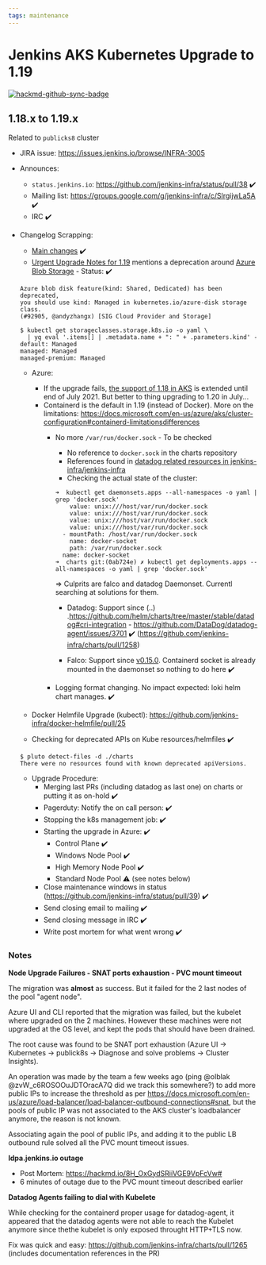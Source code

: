 ```yaml
---
tags: maintenance
---
```

<!-- markdownlint-disable MD013 MD036-->

# Jenkins AKS Kubernetes Upgrade to 1.19

[![hackmd-github-sync-badge](https://hackmd.io/EDpvZx9ZS2GWgHHqWFRDfQ/badge)](https://hackmd.io/EDpvZx9ZS2GWgHHqWFRDfQ)

## 1.18.x  to 1.19.x

Related to `publicks8` cluster

- JIRA issue: <https://issues.jenkins.io/browse/INFRA-3005>

- Announces:
  - `status.jenkins.io`: <https://github.com/jenkins-infra/status/pull/38> :heavy_check_mark:
  - Mailing list: <https://groups.google.com/g/jenkins-infra/c/SlrgijwLa5A> :heavy_check_mark:
  - IRC :heavy_check_mark:

- Changelog Scrapping:
  - [Main changes](https://github.com/kubernetes/kubernetes/blob/release-1.19/CHANGELOG/CHANGELOG-1.19.md#whats-new-major-themes) :heavy_check_mark:
  - [Urgent Upgrade Notes for 1.19](https://github.com/kubernetes/kubernetes/blob/release-1.19/CHANGELOG/CHANGELOG-1.19.md#urgent-upgrade-notes) mentions a deprecation around [Azure Blob Storage](https://github.com/kubernetes/kubernetes/blob/release-1.19/CHANGELOG/CHANGELOG-1.19.md#urgent-upgrade-notes) - Status: :heavy_check_mark:

  ```text
  Azure blob disk feature(kind: Shared, Dedicated) has been deprecated, 
  you should use kind: Managed in kubernetes.io/azure-disk storage class.
  (#92905, @andyzhangx) [SIG Cloud Provider and Storage]
  ```
  
  ```shell
  $ kubectl get storageclasses.storage.k8s.io -o yaml \
    | yq eval '.items[] | .metadata.name + ": " + .parameters.kind' -
  default: Managed
  managed: Managed
  managed-premium: Managed
  ```
  
  - Azure:
    - If the upgrade fails, [the support of 1.18 in AKS](https://github.com/Azure/AKS/blob/master/CHANGELOG.md#release-2021-06-10) is extended until end of July 2021. But better to thing upgrading to 1.20 in July...
    - Containerd is the default in 1.19 (instead of Docker). More on the limitations: <https://docs.microsoft.com/en-us/azure/aks/cluster-configuration#containerd-limitationsdifferences>
      - No more `/var/run/docker.sock` - To be checked
        - No reference to `docker.sock` in the charts repository
        - References found in [datadog related resources in jenkins-infra/jenkins-infra](https://github.com/jenkins-infra/jenkins-infra/blob/4f1efa936df8bcfe7a2404c4763fc9e4eda7d8d0/dist/profile/templates/kubernetes/resources/datadog/)
        - Checking the actual state of the cluster:

        ```shell
        ➜  kubectl get daemonsets.apps --all-namespaces -o yaml | grep 'docker.sock'
            value: unix:///host/var/run/docker.sock
            value: unix:///host/var/run/docker.sock
            value: unix:///host/var/run/docker.sock
            value: unix:///host/var/run/docker.sock
          - mountPath: /host/var/run/docker.sock
            name: docker-socket
            path: /var/run/docker.sock
          name: docker-socket
        ➜  charts git:(0ab724e) ✗ kubectl get deployments.apps --all-namespaces -o yaml | grep 'docker.sock' 
        ```

        => Culprits are falco and datadog Daemonset. Currentl searching at solutions for them.

        - Datadog: Support since (..) .<https://github.com/helm/charts/tree/master/stable/datadog#cri-integration> - <https://github.com/DataDog/datadog-agent/issues/3701> :heavy_check_mark: (<https://github.com/jenkins-infra/charts/pull/1258>)

        - Falco: Support since [v0.15.0](https://github.com/falcosecurity/falco/blob/master/CHANGELOG.md#v0150). Containerd socket is already mounted in the daemonset so nothing to do here :heavy_check_mark:

      - Logging format changing. No impact expected: loki helm chart manages. :heavy_check_mark:

  - Docker Helmfile Upgrade (kubectl): <https://github.com/jenkins-infra/docker-helmfile/pull/25>
  
  - Checking for deprecated APIs on Kube resources/helmfiles :heavy_check_mark:
  
  ```shell
  $ pluto detect-files -d ./charts
  There were no resources found with known deprecated apiVersions.
  ```

  - Upgrade Procedure:
    - Merging last PRs (including datadog as last one) on charts or putting it as on-hold :heavy_check_mark:
    - Pagerduty: Notify the on call person: :heavy_check_mark:
    - Stopping the k8s management job: :heavy_check_mark:
    - Starting the upgrade in Azure: :heavy_check_mark:
      - Control Plane :heavy_check_mark:
      - Windows Node Pool :heavy_check_mark:
      - High Memory Node Pool :heavy_check_mark:
      - Standard Node Pool :warning: (see notes below)
    - Close maintenance windows in status (<https://github.com/jenkins-infra/status/pull/39>) :heavy_check_mark:
    - Send closing email to mailing :heavy_check_mark:
    - Send closing message in IRC :heavy_check_mark:
    - Write post mortem for what went wrong :heavy_check_mark:

### Notes

**Node Upgrade Failures - SNAT ports exhaustion - PVC mount timeout**

The migration was **almost** as success. But it failed for the 2 last nodes of the pool "agent node".

Azure UI and CLI reported that the migration was failed, but the kubelet where upgraded on the 2 machines. However these machines were not upgraded at the OS level, and kept the pods that should have been drained.

The root cause was found to be SNAT port exhaustion (Azure UI -> Kubernetes -> publick8s -> Diagnose and solve problems -> Cluster Insights).

An operation was made by the team a few weeks ago (ping @olblak @zvW_c6ROSOOuJDTOracA7Q did we track this somewhere?) to add more public IPs to increase the threshold as per <https://docs.microsoft.com/en-us/azure/load-balancer/load-balancer-outbound-connections#snat>, but the pools of public IP was not associated to the AKS cluster's loadbalancer anymore, the reason is not known.

Associating again the pool of public IPs, and adding it to the public LB outbound rule solved all the PVC mount timeout issues.

**ldpa.jenkins.io outage**

- Post Mortem: <https://hackmd.io/8H_OxGydSRiiVGE9VpFcVw#>
- 6 minutes of outage due to the PVC mount timeout described earlier

**Datadog Agents failing to dial with Kubelete**

While checking for the containerd proper usage for datadog-agent, it appeared that the datadog agents were not able to reach the Kubelet anymore since thethe kubelet is only exposed throught HTTP+TLS now.

Fix was quick and easy: <https://github.com/jenkins-infra/charts/pull/1265> (includes documentation references in the PR)
